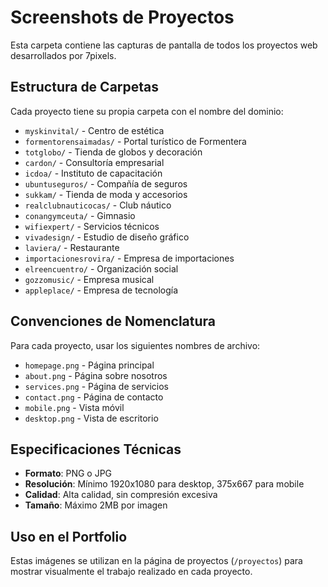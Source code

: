 # Screenshots de Proyectos

Esta carpeta contiene las capturas de pantalla de todos los proyectos web desarrollados por 7pixels.

## Estructura de Carpetas

Cada proyecto tiene su propia carpeta con el nombre del dominio:

- `myskinvital/` - Centro de estética
- `formentorensaimadas/` - Portal turístico de Formentera
- `totglobo/` - Tienda de globos y decoración
- `cardon/` - Consultoría empresarial
- `icdoa/` - Instituto de capacitación
- `ubuntuseguros/` - Compañía de seguros
- `sukkam/` - Tienda de moda y accesorios
- `realclubnauticocas/` - Club náutico
- `conangymceuta/` - Gimnasio
- `wifiexpert/` - Servicios técnicos
- `vivadesign/` - Estudio de diseño gráfico
- `laviera/` - Restaurante
- `importacionesrovira/` - Empresa de importaciones
- `elreencuentro/` - Organización social
- `gozzomusic/` - Empresa musical
- `appleplace/` - Empresa de tecnología

## Convenciones de Nomenclatura

Para cada proyecto, usar los siguientes nombres de archivo:

- `homepage.png` - Página principal
- `about.png` - Página sobre nosotros
- `services.png` - Página de servicios
- `contact.png` - Página de contacto
- `mobile.png` - Vista móvil
- `desktop.png` - Vista de escritorio

## Especificaciones Técnicas

- **Formato**: PNG o JPG
- **Resolución**: Mínimo 1920x1080 para desktop, 375x667 para mobile
- **Calidad**: Alta calidad, sin compresión excesiva
- **Tamaño**: Máximo 2MB por imagen

## Uso en el Portfolio

Estas imágenes se utilizan en la página de proyectos (`/proyectos`) para mostrar visualmente el trabajo realizado en cada proyecto.
